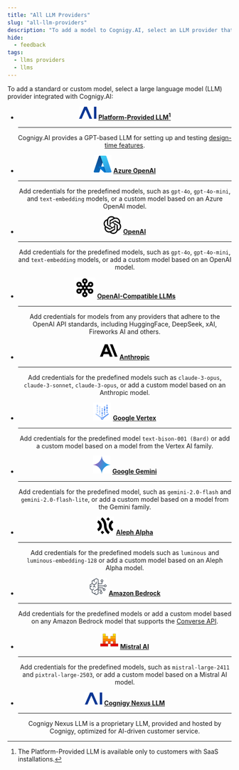 ```yaml
---
title: "All LLM Providers"
slug: "all-llm-providers"
description: "To add a model to Cognigy.AI, select an LLM provider that has integration with Cognigy.AI from the list."
hide: 
  - feedback
tags:
  - llms providers
  - llms
---
```


To add a standard or custom model, select a large language model (LLM) provider integrated with Cognigy.AI:

<div class="grid cards" style="text-align: center;" markdown>

-   ![platform-provided-llm](../../../../_assets/icons/ai-logo.svg) __[Platform-Provided LLM[^*]](cognigy-platform-provided.md)__

    ---

    Cognigy.AI provides a GPT-based LLM for setting up and testing [design-time features](../../generative-ai.md#design-time-generative-ai-features).

-   ![azure](../../../../_assets/icons/azure.svg) __[Azure OpenAI](microsoft-azure-openai.md)__ 

    ---

    Add credentials for the predefined models, such as `gpt-4o`, `gpt-4o-mini`, and `text-embedding` models, or a custom model based on an Azure OpenAI model.
  
-   ![open-ai](../../../../_assets/icons/open-ai.svg) __[OpenAI](openai.md)__ 

    ---

    Add credentials for the predefined models, such as `gpt-4o`, `gpt-4o-mini`, and `text-embedding` models, or add a custom model based on an OpenAI model.
  
-   ![openai-compatible](../../../../_assets/icons/openai-compatible.svg) __[OpenAI-Compatible LLMs](openai-compatible.md)__ 

    ---

    Add credentials for models from any providers that adhere to the OpenAI API standards, including HuggingFace, DeepSeek, xAI, Fireworks AI and others.
    
-   ![anthropic](../../../../_assets/icons/anthropic.svg) __[Anthropic](anthropic.md)__

    ---

    Add credentials for the predefined models such as `claude-3-opus`, `claude-3-sonnet`, `claude-3-opus`, or add a custom model based on an Anthropic model.
  
-   ![google-vertex](../../../../_assets/icons/google-vertex.svg) __[Google Vertex](google-vertex-ai.md)__ 

    ---

    Add credentials for the predefined model `text-bison-001 (Bard)` or add a custom model based on a model from the Vertex AI family.
  
-   ![google-gemini](../../../../_assets/icons/google-gemini.svg) __[Google Gemini](google-gemini.md)__ 

    ---

    Add credentials for the predefined model, such as `gemini-2.0-flash` and `gemini-2.0-flash-lite`, or add a custom model based on a model from the Gemini family.
  
-   ![alephalpha](../../../../_assets/icons/alephalpha.svg) __[Aleph Alpha](aleph-alpha.md)__ 

    ---

    Add credentials for the predefined models such as `luminous` and `luminous-embedding-128` or add a custom model based on an Aleph Alpha model.
  
-   ![amazon-bedrock](../../../../_assets/icons/amazon-bedrock.svg) __[Amazon Bedrock](amazon-bedrock.md)__ 

    ---

    Add credentials for the predefined models or add a custom model based on any Amazon Bedrock model that supports the [Converse API](https://docs.aws.amazon.com/bedrock/latest/userguide/models-features.html).
  
-   ![mistral](../../../../_assets/icons/mistral.svg) __[Mistral AI](mistral.md)__ 

    ---

    Add credentials for the predefined models, such as `mistral-large-2411` and `pixtral-large-2503`, or add a custom model based on a Mistral AI model.

-   ![nexus-llm](../../../../_assets/icons/ai-logo.svg) __[Cognigy Nexus LLM](cognigy-nexus-llm.md)__ 

    ---

    Cognigy Nexus LLM is a proprietary LLM, provided and hosted by Cognigy, optimized for AI-driven customer service.

</div>

[^*]: The Platform-Provided LLM is available only to customers with SaaS installations.
